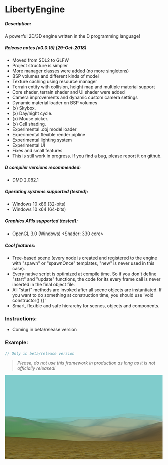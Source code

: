 # LibertyEngine
##### Description:
A powerful 2D/3D engine written in the D programming language!

##### Release notes (v0.0.15) (29-Oct-2018)
* Moved from SDL2 to GLFW
* Project structure is simpler
* More manager classes were added (no more singletons)
* BSP volumes and different kinds of model
* Texture caching using resource manager
* Terrain entity with collision, height map and multiple material support
* Core shader, terrain shader and UI shader were added
* Camera improvements and dynamic custom camera settings
* Dynamic material loader on BSP volumes
* (x) Skybox.
* (x) Day/night cycle.
* (x) Mouse picker.
* (x) Cell shading.
* Experimental .obj model loader
* Experimental flexible render pipline
* Experimental lighting system
* Experimental UI
* Fixes and small features
* This is still work in progress. If you find a bug, please report it on github.

##### D compiler versions recommended:
* DMD 2.082.1

##### Operating systems supported (tested):
* Windows 10 x86 (32-bits)
* Windows 10 x64 (64-bits)

##### Graphics APIs supported (tested):
* OpenGL 3.0 (Windows) <Shader: 330 core>

##### Cool features:
* Tree-based scene (every node is created and registered to the engine with "spawn" 
or "spawnOnce" templates, "new" is never used in this case).
* Every native script is optimized at compile time. So if you don't define "start" and 
"update" functions, the code for its every frame call is never inserted 
in the final object file.
* All "start" methods are invoked after all scene objects are instantiated. 
If you want to do something at construction time, you should use 'void constructor() {}'
* Smart, flexible and safe hierarchy for scenes, objects and components.

### Instructions:
* Coming in beta/release version

### Example:
```D
// Only in beta/release version
```

> *Please, do not use this framework in production as long as it is not officially released!*

![](screenshot.png?raw=true "Just a demo image!")